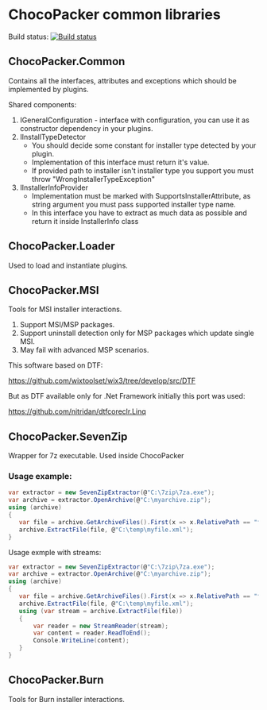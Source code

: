 # ChocoPacker common libraries

Build status:
[![Build status](https://ci.appveyor.com/api/projects/status/3n9b8ymfy0h9j8y0?svg=true)](https://ci.appveyor.com/project/nitridan/chocopacker-clr)

## ChocoPacker.Common 

Contains all the interfaces, attributes and exceptions which should be implemented by plugins.

Shared components:

1. IGeneralConfiguration - interface with configuration, you can use it as constructor dependency in your plugins.
2. IInstallTypeDetector
    - You should decide some constant for installer type detected by your plugin. 
    - Implementation of this interface must return it's value.
    - If provided path to installer isn't installer type you support you must throw "WrongInstallerTypeException"
3. IInstallerInfoProvider
    - Implementation must be marked with SupportsInstallerAttribute, as string argument you must pass supported installer type name.
    - In this interface you have to extract as much data as possible and return it inside InstallerInfo class
    
## ChocoPacker.Loader

Used to load and instantiate plugins.

## ChocoPacker.MSI
Tools for MSI installer interactions.

1. Support MSI/MSP packages.
2. Support uninstall detection only for MSP packages which update single MSI.
3. May fail with advanced MSP scenarios.

This software based on DTF:

https://github.com/wixtoolset/wix3/tree/develop/src/DTF

But as DTF available only for .Net Framework initially this port was used:

https://github.com/nitridan/dtfcoreclr.Linq

## ChocoPacker.SevenZip

Wrapper for 7z executable. Used inside ChocoPacker

### Usage example:

```csharp
var extractor = new SevenZipExtractor(@"C:\7zip\7za.exe");           
var archive = extractor.OpenArchive(@"C:\myarchive.zip");
using (archive)
{
   var file = archive.GetArchiveFiles().First(x => x.RelativePath == "file1.xml");
   archive.ExtractFile(file, @"C:\temp\myfile.xml"); 
}
```

Usage exmple with streams:

```csharp
var extractor = new SevenZipExtractor(@"C:\7zip\7za.exe");           
var archive = extractor.OpenArchive(@"C:\myarchive.zip");
using (archive)
{
   var file = archive.GetArchiveFiles().First(x => x.RelativePath == "file1.xml");
   archive.ExtractFile(file, @"C:\temp\myfile.xml");
   using (var stream = archive.ExtractFile(file))
   {
       var reader = new StreamReader(stream);
       var content = reader.ReadToEnd();
       Console.WriteLine(content);
   }
}
```

## ChocoPacker.Burn
Tools for Burn installer interactions.